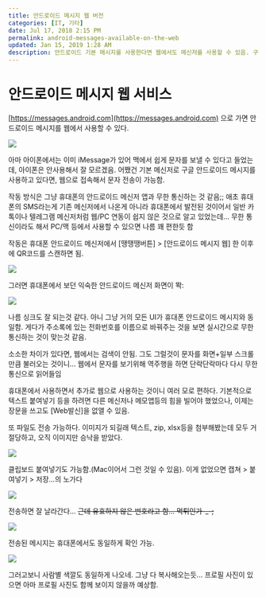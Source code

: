 ```yaml
---
title: 안드로이드 메시지 웹 버전
categories: [IT, 기타]
date: Jul 17, 2018 2:15 PM
permalink: android-messages-available-on-the-web
updated: Jan 15, 2019 1:28 AM
description: 안드로이드 기본 메시지를 사용한다면 웹에서도 메신저를 사용할 수 있음. 구글에서 기본 제공하는 안드로이드 메신저를 탄생시킴
---
```



# 안드로이드 메시지 웹 서비스

[https://messages.android.com](https://messages.android.com) 으로 가면 안드로이드 메시지를 웹에서 사용할 수 있다.

![](/images/Untitled-5e0615cf-fb9d-4af4-a1a6-7a2920422f46.png)

아마 아이폰에서는 이미 iMessage가 있어 맥에서 쉽게 문자를 보낼 수 있다고 들었는데, 아이폰은 안사용해서 잘 모르겠음. 어쨌건 기본 메신저로 구글 안드로이드 메시지를 사용하고 있다면, 웹으로 접속해서 문자 전송이 가능함.

작동 방식은 그냥 휴대폰의 안드로이드 메신저 앱과 무한 통신하는 것 같음;; 애초 휴대폰의 SMS라는게 기존 메신저에서 나온게 아니라 휴대폰에서 발전된 것이어서 일반 카톡이나 텔레그램 메신저처럼 웹/PC 연동이 쉽지 않은 것으로 알고 있었는데... 무한 통신이라도 해서 PC/맥 등에서 사용할 수 있으면 나름 꽤 편한듯 함

작동은 휴대폰 안드로이드 메신저에서 [땡땡땡버튼] > [안드로이드 메시지 웹] 한 이후에 QR코드를 스캔하면 됨.

![](/images/Screenshot_20180702-131446-150f887a-6f58-444e-a0c9-532c7c1bf869.png)

그러면 휴대폰에서 보던 익숙한 안드로이드 메신저 화면이 똭:

![](/images/Untitled-60c33f4d-a39c-440c-a57f-a1868cb9a86c.png)

나름 싱크도 잘 되는것 같다. 아니 그냥 거의 모든 UI가 휴대폰 안드로이드 메시지와 동일함. 게다가 주소록에 있는 전화번호를 이름으로 바꿔주는 것을 보면 실시간으로 무한통신하는 것이 맞는것 같음.

소소한 차이가 있다면, 웹에서는 검색이 안됨. 그도 그럴것이 문자를 화면+일부 스크롤 만큼 불러오는 것이니... 웹에서 문자를 보기위해 역주행을 하면 단락단락마다 다시 무한통신으로 읽어들임

휴대폰에서 사용하면서 추가로 웹으로 사용하는 것이니 여러 모로 편하다. 기본적으로 텍스트 붙여넣기 등을 하려면 다른 메신저나 메모앱등의 힘을 빌어야 했었으나, 이제는 장문을 쓰고도 [Web발신]을 없앨 수 있음.

또 파일도 전송 가능하다. 이미지가 되길래 텍스트, zip, xlsx등을 첨부해봤는데 모두 거절당하고, 오직 이미지만 승낙을 받았다.

![](/images/Untitled-5ff0249e-5415-4143-8fe1-33fd45609fdd.png)

클립보드 붙여넣기도 가능함.(Mac이어서 그런 것일 수 있음). 이게 없었으면 캡쳐 > 붙여넣기 > 저장...의 노가다

![](/images/Untitled-d1032d1a-faf5-4e92-b938-f427562f5e81.png)

전송하면 잘 날라간다... ~~근데 유효하지 않은 번호라고 함... 먹튀인가-_-;~~

![](/images/Untitled-1712eb6b-3b00-4657-babd-4c034a6e373b.png)

전송된 메시지는 휴대폰에서도 동일하게 확인 가능.

![](/images/Screenshot_20180702-133017-86ef35c1-4aa3-4b6d-bf54-8471c736861c.png)

그러고보니 사람별 색깔도 동일하게 나오네. 그냥 다 복사해오는듯... 프로필 사진이 있으면 아마 프로필 사진도 함께 보이지 않을까 예상함.
